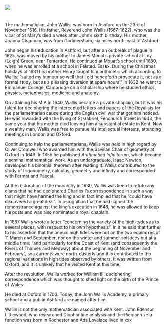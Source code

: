 <a href="https://dev.visual-essays.app"><img src="https://dev-visual-essays.netlify.app/images/ve-button.png"></a>

<param ve-config title="John Wallis (1616-1703)" author="Barnaby Russell and Michelle Crowther" layout="vtl" banner="/images/banners/17c.jpg"> 

<param ve-entity eid="Q725261" aliases="Ashford">
<param ve-entity eid="Q632173" aliases="Godmersham">
<param ve-entity eid="Q614560" aliases="Tenterden">



#

The mathematician, John Wallis, was born in Ashford on the 23rd of November 1616. His father, Reverend John Wallis (1567-1622), who was the vicar of St Mary’s died a week after John’s sixth birthday. His mother, Joanna Chapman, was from Godmersham, six miles north-east of Ashford.
<param ve-image url="https://upload.wikimedia.org/wikipedia/commons/f/f5/St_Mary%27s_Church_Ashford_Kent_04.JPG" label="St Mary's Church, Ashford" attribution="Ad Meskens via Wikimedia Commons" license="CC BY-SA 4.0">

John began his education in Ashford, but after an outbreak of plague in 1625, was moved by his mother to James Mouat’s private school at Ley (Leigh) Green, near Tenterden.  He continued at Mouat’s school until 1630, when he was enrolled at a school in Felsted. Essex. During the Christmas holidays of 1631 his brother Henry taught him arithmetic which according to Wallis: “suited my humour so well that I did henceforth prosecute it, not as a formal study, but as a pleasing diversion at spare hours.” In 1632 he went to Emmanuel College, Cambridge on a scholarship where he studied ethics, physics, metaphysics, medicine and anatomy.
<param ve-image url="https://upload.wikimedia.org/wikipedia/commons/3/37/The_Woolpack_Hotel%2C_Tenterden_-_geograph.org.uk_-_2123859.jpg" label="The Woolpack Hotel, Tenterden" attribution="Oast House Archive, via Wikimedia Commons" license="CC BY-SA 2.0">

On attaining his M.A in 1640, Wallis became a private chaplain, but it was his talent for deciphering the intercepted letters and papers of the Royalists for the parliamentarian cause during the English civil war that got him noticed. He was rewarded with the living of St Gabriel, Fenchurch Street in 1643, the same year that his mother died leaving him a substantial estate in Kent. Now a wealthy man, Wallis was free to pursue his intellectual interests, attending meetings in London and Oxford.

Continuing to help the parliamentarians, Wallis was held in high regard by Oliver Cromwell who awarded him with the Savilian Chair of geometry at Oxford in 1649.  In 1655 he published _Arithmetica Infinitorum_, which became a seminal mathematical work. As an undergraduate, Isaac Newton, developed his binomial theorem after reading it. Wallis contributed to the study of trigonometry, calculus, geometry and infinity and corresponded with Fermat and Pascal.
<param ve-image url="https://upload.wikimedia.org/wikipedia/commons/2/24/Oliver_Cromwell_by_Samuel_Cooper.jpg" label="Oliver Cromwell" attribution="After Samuel Cooper, Public domain, via Wikimedia Commons">

At the restoration of the monarchy in 1660, Wallis was keen to refute any clams that he had deciphered Charles I’s correspondence in such a way that might have harmed the king and in fact implied that he “could have discovered a great deal”. In recognition that he had signed the remonstrance against the king’s execution in 1648, he was allowed to keep his posts and was also nominated a royal chaplain.
<param ve-image url="https://upload.wikimedia.org/wikipedia/commons/8/89/John_Wallis_by_Sir_Godfrey_Kneller%2C_Bt.jpg" label="John Wallis by Sir Godfrey Kneller, Bt" attribution="After Godfrey Kneller, Public domain, via Wikimedia Commons">

In 1667 Wallis wrote a letter “concerning the variety of the high-tydes as to several places; with respect to his own hypothesis”. In it he said that further to his assertion that the annual high tides were not on the two equinoxes of 11 March and September, nor on the winter and summer solstices but at a middle time: “and particularly for the Coast of Kent (and consequently the Rivers of Thames and Medway) about the beginning of November and February”, sea currents were north-easterly and this contributed to the regional variations in high tides observed by others. It was written from Oxford, and it is unlikely that he visited Kent at this time.

After the revolution, Wallis worked for William III, deciphering correspondence which was thought to shed light on the birth of the Prince of Wales.
<param ve-image url="https://upload.wikimedia.org/wikipedia/commons/0/0d/Portrait_of_William_III_%284672159%29.jpg" label="William III" attribution="William Holl, Public domain, via Wikimedia Commons">

He died at Oxford in 1703. Today, the John Wallis Academy, a primary school and a pub in Ashford are named after him.

Wallis is not the only mathematician associated with Kent. John Edensor Littlewood, who researched Diophantine analysis and the Riemann zeta function was born in Rochester and Ada Lovelace lived in xxx
